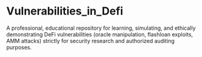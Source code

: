 # Vulnerabilities_in_Defi
A professional, educational repository for learning, simulating, and ethically demonstrating DeFi vulnerabilities (oracle manipulation, flashloan exploits, AMM attacks) strictly for security research and authorized auditing purposes.
